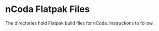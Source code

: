 nCoda Flatpak Files
===================

The directories hold Flatpak build files for nCoda. Instructions to follow.
